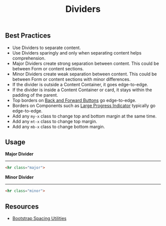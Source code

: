 ﻿---
title: Dividers
summary: Dividers separate content into clear, meaningful groups.
tags: components, dividers
layout: guide
eleventyNavigation:
  key: Dividers
  parent: Components
  order: 160
  excerpt: Dividers separate content into clear, meaningful groups.
  img: /img/illustrations/illus-divider.svg
---
 
## Best Practices

- Use Dividers to separate content.
- Use Dividers sparingly and only when separating content helps comprehension.
- Major Dividers create strong separation between content. This could be between Form or content sections.
- Minor Dividers create weak separation between content. This could be between Form or content sections with minor differences.
- If the divider is outside a Content Container, it goes edge-to-edge.
- If the divider is inside a Content Container or card, it stays within the padding of the parent.
- Top borders on [Back and Forward Buttons](/components/back-and-forward-buttons/) go edge-to-edge.
- Borders on Components such as [Large Progress Indicator](/components/progress/) typically go edge-to-edge.
- Add any `my-x` class to change top and bottom margin at the same time.
- Add any `mt-x` class to change top margin.
- Add any `mb-x` class to change bottom margin.

## Usage

**Major Divider**

<hr class="major">

``` html
<hr class="major">
```

**Minor Divider**

<hr class="minor">

``` html
<hr class="minor">
```

## Resources
* [Bootstrap Spacing Utilities](https://getbootstrap.com/docs/5.2/utilities/spacing/)